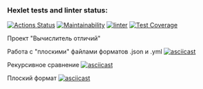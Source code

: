 ### Hexlet tests and linter status:
[![Actions Status](https://github.com/Kokorushka/frontend-project-lvl2/workflows/hexlet-check/badge.svg)](https://github.com/Kokorushka/frontend-project-lvl2/actions)
[![Maintainability](https://api.codeclimate.com/v1/badges/7c5396544a9dd60a181f/maintainability)](https://codeclimate.com/github/Kokorushka/frontend-project-lvl2/maintainability)
[![linter](https://github.com/Kokorushka/frontend-project-lvl2/workflows/linter/badge.svg)](https://github.com/Kokorushka/frontend-project-lvl2/actions?query=workflow%3Alinter)
[![Test Coverage](https://api.codeclimate.com/v1/badges/7c5396544a9dd60a181f/test_coverage)](https://codeclimate.com/github/Kokorushka/frontend-project-lvl2/test_coverage)

Проект "Вычислитель отличий"

Работа с "плоскими" файлами форматов .json и .yml
[![asciicast](https://asciinema.org/a/UQdyl3cE7BFsFKN0TCYMk0pM2.svg)](https://asciinema.org/a/UQdyl3cE7BFsFKN0TCYMk0pM2)

Рекурсивное сравнение
[![asciicast](https://asciinema.org/a/AOp9y3esb19hFANIQN8ai9UjN.svg)](https://asciinema.org/a/AOp9y3esb19hFANIQN8ai9UjN)

Плоский формат
[![asciicast](https://asciinema.org/a/a2gh8Cadrz6FmGBOqxIWsG7ET.svg)](https://asciinema.org/a/a2gh8Cadrz6FmGBOqxIWsG7ET)